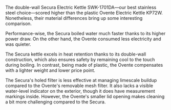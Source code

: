 The double-wall Secura Electric Kettle SWK-1701DA—our best stainless steel choice—scored higher than the plastic Ovente Electric Kettle KP72W. Nonetheless, their material differences bring up some interesting comparison.

Performance-wise, the Secura boiled water much faster thanks to its higher power draw. On the other hand, the Ovente consumed less electricity and was quieter.

The Secura kettle excels in heat retention thanks to its double-wall construction, which also ensures safety by remaining cool to the touch during boiling. In contrast, being made of plastic, the Ovente compensates with a lighter weight and lower price point.

The Secura's holed filter is less effective at managing limescale buildup compared to the Ovente's removable mesh filter. It also lacks a visible water-level indicator on the exterior, though it does have measurement markings inside. However, the Ovente's smaller lid opening makes cleaning a bit more challenging compared to the Secura.